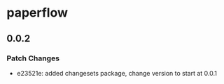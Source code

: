 # paperflow

## 0.0.2

### Patch Changes

- e23521e: added changesets package, change version to start at 0.0.1
